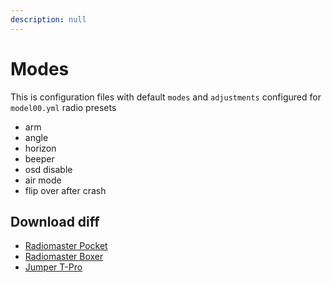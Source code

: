 ```yaml
---
description: null
---
```



# Modes


This is configuration files with default `modes` and `adjustments` configured for `model00.yml` radio presets
 - arm
 - angle
 - horizon
 - beeper
 - osd disable
 - air mode
 - flip over after crash


## Download diff
 - [Radiomaster Pocket](./Pocket.txt)
 - [Radiomaster Boxer](./Boxer.txt)
 - [Jumper T-Pro](./Jumper_T-Pro.txt)
